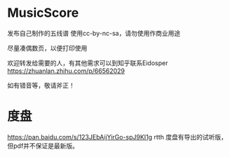 # MusicScore
发布自己制作的五线谱 使用cc-by-nc-sa，请勿使用作商业用途

尽量凑偶数页，以便打印使用

欢迎转发给需要的人，有其他需求可以到知乎联系Eidosper
https://zhuanlan.zhihu.com/p/66562029

如有错音等，敬请斧正！

# 度盘
https://pan.baidu.com/s/123JEbAijYirGo-spJ9KI1g
rtth 
度盘有导出的试听版，但pdf并不保证是最新版。
